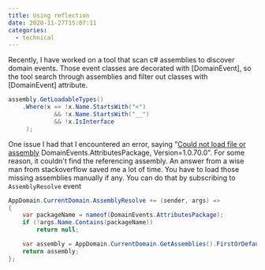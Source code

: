 ```yaml
---
title: Using reflection
date: 2020-11-27T15:07:11
categories:
  - technical
---
```



Recently, I have worked on a tool that scan c\# assemblies to discover domain events. Those event classes are decorated with \[DomainEvent\], so the tool search through assemblies and filter out classes with \[DomainEvent\] attribute. 

```csharp
assembly.GetLoadableTypes()
    .Where(x => !x.Name.StartsWith("<")
             && !x.Name.StartsWith("__")
             && !x.IsInterface
     );
```

One issue I had that I encountered an error, saying "[Could not load file or assembly](https://stackoverflow.com/questions/28889598/reflection-could-not-load-file-or-assembly-double-dependency-inversion) DomainEvents.AttributesPackage, Version=1.0.70.0". For some reason, it couldn't find the referencing assembly. An answer from a wise man from stackoverflow saved me a lot of time. You have to load those missing assemblies manually if any. You can do that by subscribing to `AssemblyResolve` event

```csharp
AppDomain.CurrentDomain.AssemblyResolve += (sender, args) =>
{
    var packageName = nameof(DomainEvents.AttributesPackage);
    if (!args.Name.Contains(packageName))
        return null;

    var assembly = AppDomain.CurrentDomain.GetAssemblies().FirstOrDefault(x => x.FullName.Contains(packageName));
    return assembly;
};

```

